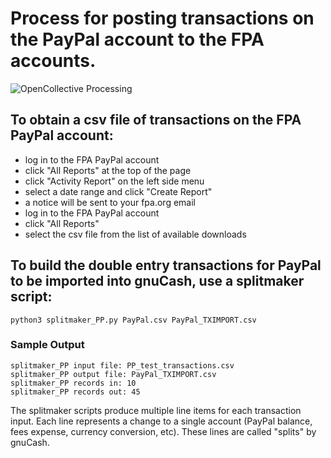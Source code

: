# Process for posting transactions on the PayPal account to the FPA accounts.

![OpenCollective Processing](/PayPalTransactionProcessing.svg)

## To obtain a csv file of transactions on the FPA PayPal account:
* log in to the FPA PayPal account
* click "All Reports" at the top of the page
* click "Activity Report" on the left side menu
* select a date range and click "Create Report"
* a notice will be sent to your fpa.org email
* log in to the FPA PayPal account
* click "All Reports"
* select the csv file from the list of available downloads

## To build the double entry transactions for PayPal to be imported into gnuCash, use a splitmaker script:
    python3 splitmaker_PP.py PayPal.csv PayPal_TXIMPORT.csv

### Sample Output
    splitmaker_PP input file: PP_test_transactions.csv
    splitmaker_PP output file: PayPal_TXIMPORT.csv
    splitmaker_PP records in: 10
    splitmaker_PP records out: 45


The splitmaker scripts produce multiple line items for each transaction input.  Each line represents a change to a
single account (PayPal balance, fees expense, currency conversion, etc).  These lines are called "splits" by gnuCash.

